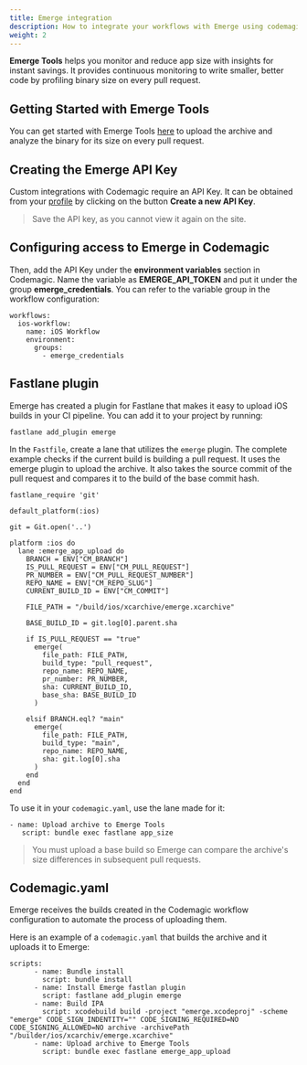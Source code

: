 ```yaml
---
title: Emerge integration
description: How to integrate your workflows with Emerge using codemagic.yaml
weight: 2
---
```


**Emerge Tools** helps you monitor and reduce app size with insights for instant savings. It provides continuous monitoring to write smaller, better code by profiling binary size on every pull request. 

## Getting Started with Emerge Tools
You can get started with Emerge Tools [here](https://www.emergetools.com/) to upload the archive and analyze the binary for its size on every pull request.

## Creating the Emerge API Key
Custom integrations with Codemagic require an API Key. It can be obtained from your [profile](https://www.emergetools.com/profile) by clicking on the button **Create a new API Key**. 

>  Save the API key, as you cannot view it again on the site.

## Configuring access to Emerge in Codemagic

Then, add the API Key under the **environment variables** section in Codemagic. Name the variable as **EMERGE_API_TOKEN** and put it under the group **emerge_credentials**. You can refer to the variable group in the workflow configuration: 

```
workflows:
  ios-workflow:
    name: iOS Workflow
    environment:
      groups:
        - emerge_credentials
```

## Fastlane plugin
Emerge has created a plugin for Fastlane that makes it easy to upload iOS builds in your CI pipeline. You can add it to your project by running:

```
fastlane add_plugin emerge
```

In the `Fastfile`, create a lane that utilizes the `emerge` plugin. The complete example checks if the current build is building a pull request. It uses the emerge plugin to upload the archive. It also takes the source commit of the pull request and compares it to the build of the base commit hash.

```
fastlane_require 'git'

default_platform(:ios)

git = Git.open('..')

platform :ios do
  lane :emerge_app_upload do
    BRANCH = ENV["CM_BRANCH"]
    IS_PULL_REQUEST = ENV["CM_PULL_REQUEST"]
    PR_NUMBER = ENV["CM_PULL_REQUEST_NUMBER"]
    REPO_NAME = ENV["CM_REPO_SLUG"]
    CURRENT_BUILD_ID = ENV["CM_COMMIT"]

    FILE_PATH = "/build/ios/xcarchive/emerge.xcarchive"

    BASE_BUILD_ID = git.log[0].parent.sha
    
    if IS_PULL_REQUEST == "true"
      emerge(
        file_path: FILE_PATH,
        build_type: "pull_request",
        repo_name: REPO_NAME,
        pr_number: PR_NUMBER,
        sha: CURRENT_BUILD_ID,
        base_sha: BASE_BUILD_ID
      )

    elsif BRANCH.eql? "main"
      emerge(
        file_path: FILE_PATH, 
        build_type: "main",
        repo_name: REPO_NAME,
        sha: git.log[0].sha
      )
    end
  end
end
```

To use it in your `codemagic.yaml`, use the lane made for it: 

```
- name: Upload archive to Emerge Tools
   script: bundle exec fastlane app_size
```

> You must upload a base build so Emerge can compare the archive's size differences in subsequent pull requests.

## Codemagic.yaml
Emerge receives the builds created in the Codemagic workflow configuration to automate the process of uploading them.

Here is an example of a `codemagic.yaml` that builds the archive and it uploads it to Emerge: 

```
scripts:
      - name: Bundle install
        script: bundle install
      - name: Install Emerge fastlan plugin
        script: fastlane add_plugin emerge
      - name: Build IPA
        script: xcodebuild build -project "emerge.xcodeproj" -scheme "emerge" CODE_SIGN_INDENTITY="" CODE_SIGNING_REQUIRED=NO CODE_SIGNING_ALLOWED=NO archive -archivePath "/builder/ios/xcarchiv/emerge.xcarchive"
      - name: Upload archive to Emerge Tools
        script: bundle exec fastlane emerge_app_upload
```